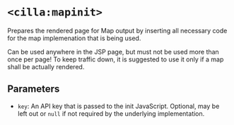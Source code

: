 # `<cilla:mapinit>`

Prepares the rendered page for Map output by inserting all necessary code for the map implemenation that is being used.

Can be used anywhere in the JSP page, but must not be used more than once per page! To keep traffic down, it is suggested to use it only if a map shall be actually rendered.

## Parameters

* `key`: An API key that is passed to the init JavaScript. Optional, may be left out or `null` if not required by the underlying implementation.
